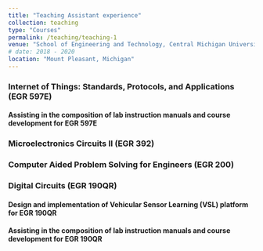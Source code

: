 ```yaml
---
title: "Teaching Assistant experience"
collection: teaching
type: "Courses"
permalink: /teaching/teaching-1
venue: "School of Engineering and Technology, Central Michigan University"
# date: 2018 - 2020
location: "Mount Pleasant, Michigan"
---
```


### Internet of Things: Standards, Protocols, and Applications (EGR 597E) 
#### Assisting in the composition of lab instruction manuals and course development for EGR 597E

### Microelectronics Circuits II (EGR 392)

### Computer Aided Problem Solving for Engineers (EGR 200)

### Digital Circuits (EGR 190QR)
#### Design and implementation of Vehicular Sensor Learning (VSL) platform for EGR 190QR
#### Assisting in the composition of lab instruction manuals and course development for EGR 190QR 